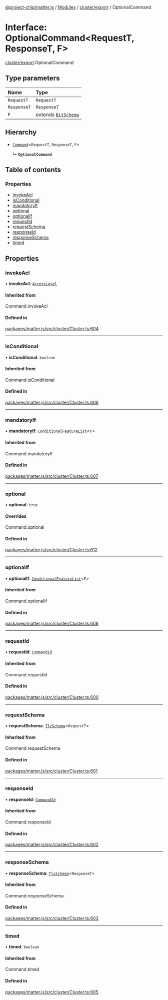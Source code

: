 [@project-chip/matter.js](../README.md) / [Modules](../modules.md) / [cluster/export](../modules/cluster_export.md) / OptionalCommand

# Interface: OptionalCommand<RequestT, ResponseT, F\>

[cluster/export](../modules/cluster_export.md).OptionalCommand

## Type parameters

| Name | Type |
| :------ | :------ |
| `RequestT` | `RequestT` |
| `ResponseT` | `ResponseT` |
| `F` | extends [`BitSchema`](../modules/schema_export.md#bitschema) |

## Hierarchy

- [`Command`](../modules/cluster_export.md#command)<`RequestT`, `ResponseT`, `F`\>

  ↳ **`OptionalCommand`**

## Table of contents

### Properties

- [invokeAcl](cluster_export.OptionalCommand.md#invokeacl)
- [isConditional](cluster_export.OptionalCommand.md#isconditional)
- [mandatoryIf](cluster_export.OptionalCommand.md#mandatoryif)
- [optional](cluster_export.OptionalCommand.md#optional)
- [optionalIf](cluster_export.OptionalCommand.md#optionalif)
- [requestId](cluster_export.OptionalCommand.md#requestid)
- [requestSchema](cluster_export.OptionalCommand.md#requestschema)
- [responseId](cluster_export.OptionalCommand.md#responseid)
- [responseSchema](cluster_export.OptionalCommand.md#responseschema)
- [timed](cluster_export.OptionalCommand.md#timed)

## Properties

### invokeAcl

• **invokeAcl**: [`AccessLevel`](../enums/cluster_export.AccessLevel.md)

#### Inherited from

Command.invokeAcl

#### Defined in

[packages/matter.js/src/cluster/Cluster.ts:604](https://github.com/project-chip/matter.js/blob/ac2c2688/packages/matter.js/src/cluster/Cluster.ts#L604)

___

### isConditional

• **isConditional**: `boolean`

#### Inherited from

Command.isConditional

#### Defined in

[packages/matter.js/src/cluster/Cluster.ts:606](https://github.com/project-chip/matter.js/blob/ac2c2688/packages/matter.js/src/cluster/Cluster.ts#L606)

___

### mandatoryIf

• **mandatoryIf**: [`ConditionalFeatureList`](../modules/cluster_export.md#conditionalfeaturelist)<`F`\>

#### Inherited from

Command.mandatoryIf

#### Defined in

[packages/matter.js/src/cluster/Cluster.ts:607](https://github.com/project-chip/matter.js/blob/ac2c2688/packages/matter.js/src/cluster/Cluster.ts#L607)

___

### optional

• **optional**: ``true``

#### Overrides

Command.optional

#### Defined in

[packages/matter.js/src/cluster/Cluster.ts:612](https://github.com/project-chip/matter.js/blob/ac2c2688/packages/matter.js/src/cluster/Cluster.ts#L612)

___

### optionalIf

• **optionalIf**: [`ConditionalFeatureList`](../modules/cluster_export.md#conditionalfeaturelist)<`F`\>

#### Inherited from

Command.optionalIf

#### Defined in

[packages/matter.js/src/cluster/Cluster.ts:608](https://github.com/project-chip/matter.js/blob/ac2c2688/packages/matter.js/src/cluster/Cluster.ts#L608)

___

### requestId

• **requestId**: [`CommandId`](../modules/datatype_export.md#commandid)

#### Inherited from

Command.requestId

#### Defined in

[packages/matter.js/src/cluster/Cluster.ts:600](https://github.com/project-chip/matter.js/blob/ac2c2688/packages/matter.js/src/cluster/Cluster.ts#L600)

___

### requestSchema

• **requestSchema**: [`TlvSchema`](../classes/tlv_export.TlvSchema.md)<`RequestT`\>

#### Inherited from

Command.requestSchema

#### Defined in

[packages/matter.js/src/cluster/Cluster.ts:601](https://github.com/project-chip/matter.js/blob/ac2c2688/packages/matter.js/src/cluster/Cluster.ts#L601)

___

### responseId

• **responseId**: [`CommandId`](../modules/datatype_export.md#commandid)

#### Inherited from

Command.responseId

#### Defined in

[packages/matter.js/src/cluster/Cluster.ts:602](https://github.com/project-chip/matter.js/blob/ac2c2688/packages/matter.js/src/cluster/Cluster.ts#L602)

___

### responseSchema

• **responseSchema**: [`TlvSchema`](../classes/tlv_export.TlvSchema.md)<`ResponseT`\>

#### Inherited from

Command.responseSchema

#### Defined in

[packages/matter.js/src/cluster/Cluster.ts:603](https://github.com/project-chip/matter.js/blob/ac2c2688/packages/matter.js/src/cluster/Cluster.ts#L603)

___

### timed

• **timed**: `boolean`

#### Inherited from

Command.timed

#### Defined in

[packages/matter.js/src/cluster/Cluster.ts:605](https://github.com/project-chip/matter.js/blob/ac2c2688/packages/matter.js/src/cluster/Cluster.ts#L605)
